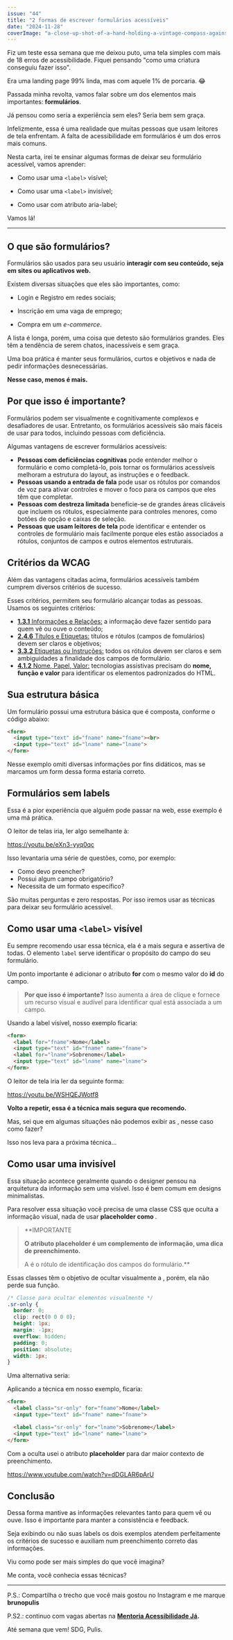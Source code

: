 ```yaml
---
issue: "44"
title: "2 formas de escrever formulários acessíveis"
date: "2024-11-28"
coverImage: "a-close-up-shot-of-a-hand-holding-a-vintage-compass-against-a-natural-background.-841286-scaled.jpg"
---
```


Fiz um teste essa semana que me deixou puto, uma tela simples com mais de 18 erros de acessibilidade. Fiquei pensando "como uma criatura conseguiu fazer isso".

Era uma landing page 99% linda, mas com aquele 1% de porcaria. 😂

Passada minha revolta, vamos falar sobre um dos elementos mais importantes: **formulários**.

Já pensou como seria a experiência sem eles? Seria bem sem graça.

Infelizmente, essa é uma realidade que muitas pessoas que usam leitores de tela enfrentam. A falta de acessibilidade em formulários é um dos erros mais comuns.

Nesta carta, irei te ensinar algumas formas de deixar seu formulário acessível, vamos aprender:

- Como usar uma `<label>` visível;

- Como usar uma `<label>` invisível;

- Como usar com atributo aria-label;

Vamos lá!

* * *

## O que são formulários?

Formulários são usados para seu usuário **interagir com seu conteúdo, seja em sites ou aplicativos web.**

Existem diversas situações que eles são importantes, como:

- Login e Registro em redes sociais;

- Inscrição em uma vaga de emprego;

- Compra em um _e-commerce_.

A lista é longa, porém, uma coisa que detesto são formulários grandes. Eles têm a tendência de serem chatos, inacessíveis e sem graça.

Uma boa prática é manter seus formulários, curtos e objetivos e nada de pedir informações desnecessárias.

**Nesse caso, menos é mais.**

## Por que isso é importante?

Formulários podem ser visualmente e cognitivamente complexos e desafiadores de usar. Entretanto, os formulários acessíveis são mais fáceis de usar para todos, incluindo pessoas com deficiência.

Algumas vantagens de escrever formulários acessíveis:

- **Pessoas com deficiências cognitivas** pode entender melhor o formulário e como completá-lo, pois tornar os formulários acessíveis melhoram a estrutura do layout, as instruções e o feedback.
- **Pessoas usando a entrada de fala** pode usar os rótulos por comandos de voz para ativar controles e mover o foco para os campos que eles têm que completar.
- **Pessoas com destreza limitada** beneficie-se de grandes áreas clicáveis que incluem os rótulos, especialmente para controles menores, como botões de opção e caixas de seleção.
- **Pessoas que usam leitores de tela** pode identificar e entender os controles de formulário mais facilmente porque eles estão associados a rótulos, conjuntos de campos e outros elementos estruturais.

## Critérios da WCAG

Além das vantagens citadas acima, formulários acessíveis também cumprem diversos critérios de sucesso.

Esses critérios, permitem seu formulário alcançar todas as pessoas. Usamos os seguintes critérios:

- [**1.3.1** Informações e Relações:](https://www.w3.org/WAI/WCAG21/quickref/#qr-content-structure-separation-programmatic) a informação deve fazer sentido para quem vê ou ouve o conteúdo;
- [**2.4.6** Títulos e Etiquetas:](https://www.w3.org/WAI/WCAG21/quickref/#qr-navigation-mechanisms-descriptive) títulos e rótulos (campos de fomulários) devem ser claros e objetivos;
- [**3.3.2** Etiquetas ou Instruções:](https://www.w3.org/WAI/WCAG21/quickref/#qr-minimize-error-cues) todos os rótulos devem ser claros e sem ambiguidades a finalidade dos campos de formulário.
- [**4.1.2** Nome, Papel, Valor:](https://www.w3.org/WAI/WCAG21/quickref/#qr-ensure-compat-rsv) tecnologias assistivas precisam do **nome, função e valor** para identificar os elementos padronizados do HTML.

## Sua estrutura básica

Um formulário possui uma estrutura básica que é composta, conforme o código abaixo:

```html
<form>
  <input type="text" id="fname" name="fname"><br>
  <input type="text" id="lname" name="lname">
</form>
```

Nesse exemplo omiti diversas informações por fins didáticos, mas se marcamos um form dessa forma estaria correto.

## Formulários sem labels

Essa é a pior experiência que alguém pode passar na web, esse exemplo é uma má prática.

O leitor de telas iria, ler algo semelhante à:

https://youtu.be/eXn3-yyq0qc

Isso levantaria uma série de questões, como, por exemplo:

- Como devo preencher?
- Possui algum campo obrigatório?
- Necessita de um formato específico?

São muitas perguntas e zero respostas. Por isso iremos usar as técnicas para deixar seu formulário acessível.

## Como usar uma `<label>` visível

Eu sempre recomendo usar essa técnica, ela é a mais segura e assertiva de todas. O elemento `label` serve identificar o propósito do campo do seu formulário.

Um ponto importante é adicionar o atributo **for** com o mesmo valor do **id** do campo.

> **Por que isso é importante?**
> Isso aumenta a área de clique e fornece um recurso visual e audível para identificar qual **<label>** está associada a um campo.

Usando a label visível, nosso exemplo ficaria:

```html
<form>
  <label for="fname">Nome</label>
  <input type="text" id="fname" name="fname">
  <label for="lname">Sobrenome</label>
  <input type="text" id="lname" name="lname">
</form>
```

O leitor de tela iria ler da seguinte forma:

https://youtu.be/WSHQEJWotf8

**Volto a repetir, essa é a técnica mais segura que recomendo.**

Mas, sei que em algumas situações não podemos exibir as <labels>, nesse caso como fazer?

Isso nos leva para a próxima técnica…

## Como usar uma <label> invisível

Essa situação acontece geralmente quando o designer pensou na arquitetura da informação sem uma <label> visível. Isso é bem comum em designs minimalistas.

Para resolver essa situação você precisa de uma classe CSS que oculta a informação visual, nada de usar **placeholder como <label>**.

> **IMPORTANTE
>
> **O atributo **placeholder é um complemento de informação**, uma dica de preenchimento.**
>
> A <label> é o rótulo de identificação dos campos do formulário.**

Essas classes têm o objetivo de ocultar visualmente a <label>, porém, ela não perde sua função.

```css
/* Classe para ocultar elementos visualmente */
.sr-only {
  border: 0;
  clip: rect(0 0 0 0);
  height: 1px;
  margin: -1px;
  overflow: hidden;
  padding: 0;
  position: absolute;
  width: 1px;
}
```

Uma alternativa seria:

Aplicando a técnica em nosso exemplo, ficaria:

```html
<form>
  <label class="sr-only" for="fname">Nome</label>
  <input type="text" id="fname" name="fname">

  <label class="sr-only" for="lname">Sobrenome</label>
  <input type="text" id="lname" name="lname">
</form>
```

Com a <label> oculta usei o atributo **placeholder** para dar maior contexto de preenchimento.

https://www.youtube.com/watch?v=dDGLAR6pArU

## Conclusão

Dessa forma mantive as informações relevantes tanto para quem vê ou ouve. Isso é importante para manter a consistência e feedback.

Seja exibindo ou não suas labels os dois exemplos atendem perfeitamente os critérios de sucesso e auxiliam num preenchimento correto das informações.

Viu como pode ser mais simples do que você imagina?

Me conta, você conhecia essas técnicas?

* * *

P.S.: Compartilha o trecho que você mais gostou no Instagram e me marque **brunopulis**

P.S2.: continuo com vagas abertas na [**Mentoria Acessibilidade Já**](https://mentoria.brunopulis.com)**.**

Até semana que vem!
SDG,
Pulis.
